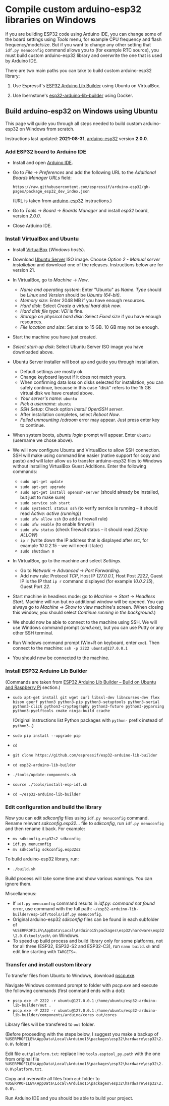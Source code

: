 # Compile custom arduino-esp32 libraries on Windows

If you are building ESP32 code using Arduino IDE, you can change some of the board settings using *Tools* menu, for example CPU frequency and flash frequency/mode/size. But if you want to change any other setting that `idf.py menuconfig` command allows you to (for example RTC source), you must build custom arduino-esp32 library and overwrite the one that is used by Arduino IDE.

There are two main paths you can take to build custom arduino-esp32 library:

1. Use Espressif's [ESP32 Arduino Lib Builder](https://github.com/espressif/esp32-arduino-lib-builder) using Ubuntu on VirtualBox.

2. Use lbernstone's [esp32-arduino-lib-builder](https://hub.docker.com/r/lbernstone/esp32-arduino-lib-builder) using Docker.

## Build arduino-esp32 on Windows using Ubuntu

This page will guide you through all steps needed to build custom arduino-esp32 on Windows from scratch.

Instructions last updated: **2021-08-31**, [arduino-esp32](https://github.com/espressif/arduino-esp32) version **2.0.0**.

### Add ESP32 board to Arduino IDE

* Install and open [Arduino IDE](https://www.arduino.cc/en/software).

* Go to *File* → *Preferences* and add the following URL to the *Additional Boards Manager URLs* field:

	`https://raw.githubusercontent.com/espressif/arduino-esp32/gh-pages/package_esp32_dev_index.json`

	(URL is taken from [arduino-esp32](https://github.com/espressif/arduino-esp32#esp32-s2-and-esp32-c3-support) instructions.)

* Go to *Tools* → *Board* → *Boards Manager* and install *esp32* board, version *2.0.0*.

* Close Arduino IDE.

### Install VirtualBox and Ubuntu

* Install [VirtualBox](https://www.virtualbox.org/wiki/Downloads) (*Windows hosts*).

* Download [Ubuntu Server](https://ubuntu.com/download/server) ISO image. Choose *Option 2 - Manual server installation* and download one of the releases. Instructions below are for version 21.

* In VirtualBox, go to *Machine* → *New*.
	* *Name and operating system*: Enter "Ubuntu" as *Name*. *Type* should be *Linux* and *Version* should be *Ubuntu (64-bit)*.
	* *Memory size*: Enter 2048 MB if you have enough resources.
	* *Hard disk*: Select *Create a virtual hard disk now*.
	* *Hard disk file type*: *VDI* is fine.
	* *Storage on physical hard disk*: Select *Fixed size* if you have enough resources.
	* *File location and size*: Set size to 15 GB. 10 GB may not be enough.

* Start the machine you have just created.

* *Select start-up disk*: Select Ubuntu Server ISO image you have downloaded above.

* Ubuntu Server installer will boot up and guide you through installation.
	* Default settings are mostly ok.
	* Change keyboard layout if it does not match yours.
	* When confirming data loss on disks selected for installation, you can safely continue, because in this case "disk" refers to the 15 GB virtual disk we have created above.
	* *Your server's name*: `ubuntu`
	* *Pick a username*: `ubuntu`
	* *SSH Setup*: Check option *Install OpenSSH server*.
	* After installation completes, select *Reboot Now*.
	* *Failed unmounting /cdroom* error may appear. Just press enter key to continue.

* When system boots, *ubuntu login* prompt will appear. Enter `ubuntu` (username we chose above).

* We will now configure Ubuntu and VirtualBox to allow SSH connection. SSH will make using command line easier (native support for copy and paste) and will later allow us to transfer arduino-esp32 files to Windows without installing VirtualBox Guest Additions. Enter the following commands:
	* `sudo apt-get update`
	* `sudo apt-get upgrade`
	* `sudo apt-get install openssh-server` (should already be installed, but just to make sure)
	* `sudo service ssh start`
	* `sudo systemctl status ssh` (to verify service is running – it should read *Active: active (running)*)
	* `sudo ufw allow ssh` (to add a firewall rule)
	* `sudo ufw enable` (to enable firewall)
	* `sudo ufw status` (check firewall status – it should read *22/tcp ALLOW*)
	* `ip r` (write down the IP address that is displayed after *src*, for example *10.0.2.15* – we will need it later)
	* `sudo shutdown 0`

* In VirtualBox, go to the machine and select *Settings*.
	* Go to *Network* → *Advanced* → *Port Forwarding*.
	* Add new rule: Protocol *TCP*, Host IP *127.0.0.1*, Host Post *2222*, Guest IP is the IP that `ip r` command displayed (for example *10.0.2.15*), Guest Port *22*.

* Start machine in headless mode: go to *Machine* → *Start* → *Headless Start*. Machine will run but no additional window will be opened. You can always go to *Machine* → *Show* to view machine's screen. (When closing this window, you should select *Continue running in the background*.)

* We should now be able to connect to the machine using SSH. We will use Windows command prompt (*cmd.exe*), but you can use Putty or any other SSH terminal.

* Run Windows command prompt (Win+R on keyboard, enter `cmd`). Then connect to the machine: `ssh -p 2222 ubuntu@127.0.0.1`

* You should now be connected to the machine.

### Install ESP32 Arduino Lib Builder

(Commands are taken from [ESP32 Arduino Lib Builder – Build on Ubuntu and Raspberry Pi](https://github.com/espressif/esp32-arduino-lib-builder#build-on-ubuntu-and-raspberry-pi) section.)

* `sudo apt-get install git wget curl libssl-dev libncurses-dev flex bison gperf python3 python3-pip python3-setuptools python3-serial python3-click python3-cryptography python3-future python3-pyparsing python3-pyelftools cmake ninja-build ccache`

	(Original instructions list Python packages with `python-` prefix instead of `python3-`.)

* `sudo pip install --upgrade pip`
* `cd`
* `git clone https://github.com/espressif/esp32-arduino-lib-builder`
* `cd esp32-arduino-lib-builder`
* `./tools/update-components.sh`
* `source ./tools/install-esp-idf.sh`
* `cd ~/esp32-arduino-lib-builder`

### Edit configuration and build the library

Now you can edit *sdkconfig* files using `idf.py menuconfig` command. Rename relevant *sdkconfig.esp32...* file to *sdkconfig*, run `idf.py menuconfig` and then rename it back. For example:
* `mv sdkconfig.esp32s2 sdkconfig`
* `idf.py menuconfig`
* `mv sdkconfig sdkconfig.esp32s2`

To build arduino-esp32 library, run:
* `./build.sh`

Build process will take some time and show various warnings. You can ignore them.

Miscellaneous:
* If `idf.py menuconfig` command results in *idf.py: command not found* error, use command with the full path: `~/esp32-arduino-lib-builder/esp-idf/tools/idf.py menuconfig`.
* Original arduino-esp32 *sdkconfig* files can be found in each subfolder of `%USERPROFILE%\AppData\Local\Arduino15\packages\esp32\hardware\esp32\2.0.0\tools\sdk\` on Windows.
* To speed up build process and build library only for some platforms, not for all three (ESP32, ESP32-S2 and ESP32-C3), run `nano build.sh` and edit line starting with `TARGETS=`.

### Transfer and install custom library

To transfer files from Ubuntu to Windows, download [pscp.exe](https://www.chiark.greenend.org.uk/~sgtatham/putty/latest.html).

Navigate Windows command prompt to folder with *pscp.exe* and execute the following commands (first command ends with a dot):
* `pscp.exe -P 2222 -r ubuntu@127.0.0.1:/home/ubuntu/esp32-arduino-lib-builder/out .`
* `pscp.exe -P 2222 -r ubuntu@127.0.0.1:/home/ubuntu/esp32-arduino-lib-builder/components/arduino/cores out/cores`

Library files will be transfered to `out` folder.

(Before proceeding with the steps below, I suggest you make a backup of `%USERPROFILE%\AppData\Local\Arduino15\packages\esp32\hardware\esp32\2.0.0\` folder.)

Edit file `out\platform.txt`: replace line `tools.esptool_py.path` with the one from original file `%USERPROFILE%\AppData\Local\Arduino15\packages\esp32\hardware\esp32\2.0.0\platform.txt`.

Copy and overwrite all files from `out` folder to `%USERPROFILE%\AppData\Local\Arduino15\packages\esp32\hardware\esp32\2.0.0\`.

Run Arduino IDE and you should be able to build your project.
